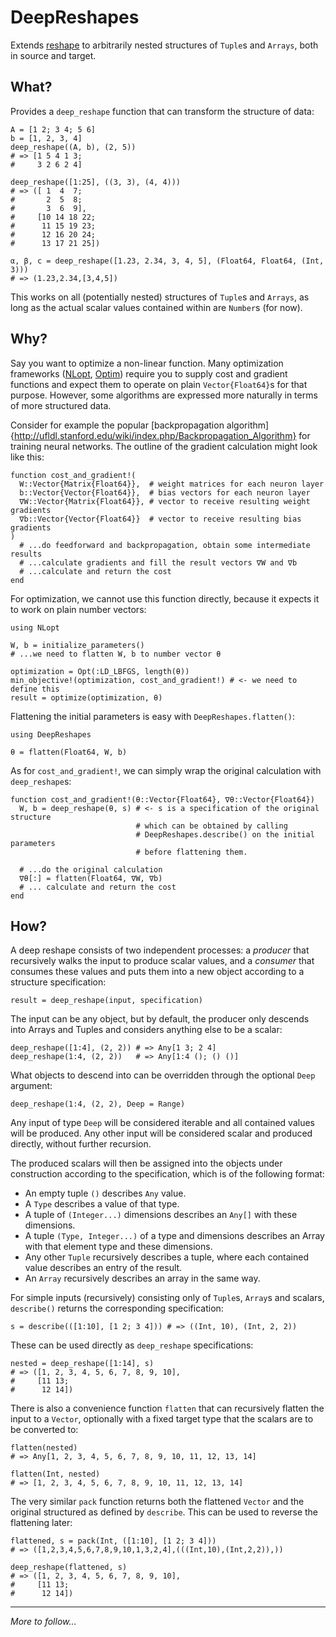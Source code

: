 # DeepReshapes

Extends
[reshape](http://julia.readthedocs.org/en/latest/stdlib/base/#Base.reshape)
to arbitrarily nested structures of `Tuple`s and `Arrays`, both in source and
target.

## What?

Provides a `deep_reshape` function that can transform the structure of data:

```
A = [1 2; 3 4; 5 6]
b = [1, 2, 3, 4]
deep_reshape((A, b), (2, 5))
# => [1 5 4 1 3;
#     3 2 6 2 4]

deep_reshape([1:25], ((3, 3), (4, 4)))
# => ([ 1  4  7;
#       2  5  8;
#       3  6  9],
#     [10 14 18 22;
#      11 15 19 23;
#      12 16 20 24;
#      13 17 21 25])

α, β, c = deep_reshape([1.23, 2.34, 3, 4, 5], (Float64, Float64, (Int, 3)))
# => (1.23,2.34,[3,4,5])
```

This works on all (potentially nested) structures of `Tuple`s and `Arrays`, as
long as the actual scalar values contained within are `Number`s (for now).

## Why?

Say you want to optimize a non-linear function. Many optimization frameworks
([NLopt](https://github.com/JuliaOpt/NLopt.jl),
[Optim](https://github.com/JuliaOpt/Optim.jl)) require you to supply cost and
gradient functions and expect them to operate on plain `Vector{Float64}`s for
that purpose. However, some algorithms are expressed more naturally in terms of
more structured data.

Consider for example the popular
[backpropagation algorithm]
{http://ufldl.stanford.edu/wiki/index.php/Backpropagation_Algorithm}
for training neural networks. The outline of the gradient calculation might look
like this:

```
function cost_and_gradient!(
  W::Vector{Matrix{Float64}},  # weight matrices for each neuron layer
  b::Vector{Vector{Float64}},  # bias vectors for each neuron layer
  ∇W::Vector{Matrix{Float64}}, # vector to receive resulting weight gradients
  ∇b::Vector{Vector{Float64}}  # vector to receive resulting bias gradients
)
  # ...do feedforward and backpropagation, obtain some intermediate results
  # ...calculate gradients and fill the result vectors ∇W and ∇b
  # ...calculate and return the cost
end
```

For optimization, we cannot use this function directly, because it expects it to
work on plain number vectors:

```
using NLopt

W, b = initialize_parameters()
# ...we need to flatten W, b to number vector θ

optimization = Opt(:LD_LBFGS, length(θ))
min_objective!(optimization, cost_and_gradient!) # <- we need to define this
result = optimize(optimization, θ)
```

Flattening the initial parameters is easy with `DeepReshapes.flatten()`:

```
using DeepReshapes

θ = flatten(Float64, W, b)
```

As for `cost_and_gradient!`, we can simply wrap the original calculation with
`deep_reshape`s:

```
function cost_and_gradient!(θ::Vector{Float64}, ∇θ::Vector{Float64})
  W, b = deep_reshape(θ, s) # <- s is a specification of the original structure
                            # which can be obtained by calling
                            # DeepReshapes.describe() on the initial parameters
                            # before flattening them.

  # ...do the original calculation
  ∇θ[:] = flatten(Float64, ∇W, ∇b)
  # ... calculate and return the cost
end
```

## How?

A deep reshape consists of two independent processes: a *producer* that
recursively walks the input to produce scalar values, and a *consumer* that
consumes these values and puts them into a new object according to a structure
specification:

```
result = deep_reshape(input, specification)
```

The input can be any object, but by default, the producer only descends into
Arrays and Tuples and considers anything else to be a scalar:

```
deep_reshape([1:4], (2, 2)) # => Any[1 3; 2 4]
deep_reshape(1:4, (2, 2))   # => Any[1:4 (); () ()]
```

What objects to descend into can be overridden through the optional `Deep`
argument:

```
deep_reshape(1:4, (2, 2), Deep = Range)
```

Any input of type `Deep` will be considered iterable and all contained values
will be produced. Any other input will be considered scalar and produced
directly, without further recursion.

The produced scalars will then be assigned into the objects under construction 
according to the specification, which is of the following format:

- An empty tuple `()` describes `Any` value.
- A `Type` describes a value of that type.
- A tuple of `(Integer...)` dimensions describes an `Any[]` with these
  dimensions.
- A tuple `(Type, Integer...)` of a type and dimensions describes an Array
  with that element type and these dimensions.
- Any other `Tuple` recursively describes a tuple, where each contained value
  describes an entry of the result.
- An `Array` recursively describes an array in the same way.

For simple inputs (recursively) consisting only of `Tuple`s, `Array`s and
scalars, `describe()` returns the corresponding specification:

```
s = describe(([1:10], [1 2; 3 4])) # => ((Int, 10), (Int, 2, 2))
```

These can be used directly as `deep_reshape` specifications:

```
nested = deep_reshape([1:14], s)
# => ([1, 2, 3, 4, 5, 6, 7, 8, 9, 10],
#     [11 13;
#      12 14])
```

There is also a convenience function `flatten` that can recursively flatten the
input to a `Vector`, optionally with a fixed target type that the scalars are to
be converted to:

```
flatten(nested)
# => Any[1, 2, 3, 4, 5, 6, 7, 8, 9, 10, 11, 12, 13, 14]

flatten(Int, nested)
# => [1, 2, 3, 4, 5, 6, 7, 8, 9, 10, 11, 12, 13, 14]
```

The very similar `pack` function returns both the flattened `Vector` and the
original structured as defined by `describe`. This can be used to reverse the
flattening later:

```
flattened, s = pack(Int, ([1:10], [1 2; 3 4]))
# => ([1,2,3,4,5,6,7,8,9,10,1,3,2,4],(((Int,10),(Int,2,2)),))

deep_reshape(flattened, s)
# => ([1, 2, 3, 4, 5, 6, 7, 8, 9, 10],
#     [11 13;
#      12 14])
```

---

_More to follow..._
